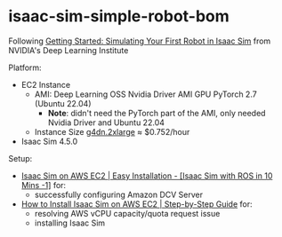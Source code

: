 # isaac-sim-simple-robot-bom
Following [Getting Started: Simulating Your First Robot in Isaac Sim](https://learn.nvidia.com/courses/course-detail?course_id=course-v1:DLI+S-OV-27+V1) from NVIDIA's Deep Learning Institute

Platform:
* EC2 Instance
    * AMI: Deep Learning OSS Nvidia Driver AMI GPU PyTorch 2.7 (Ubuntu 22.04)
       * **Note**: didn't need the PyTorch part of the AMI, only needed Nvidia Driver and Ubuntu 22.04
    * Instance Size [g4dn.2xlarge](https://instances.vantage.sh/aws/ec2/g4dn.2xlarge) $\approx$ $0.752/hour
* Isaac Sim 4.5.0

Setup:
* [Isaac Sim on AWS EC2 | Easy Installation - [Isaac Sim with ROS in 10 Mins -1]](https://www.youtube.com/watch?v=RVMAyyVGAC4) for:
    * successfully configuring Amazon DCV Server
* [How to Install Isaac Sim on AWS EC2 | Step-by-Step Guide](https://www.youtube.com/watch?v=lN4FViC_e74) for:
    * resolving AWS vCPU capacity/quota request issue
    * installing Isaac Sim 